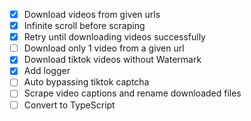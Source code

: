 - [x] Download videos from given urls
- [x] Infinite scroll before scraping
- [x] Retry until downloading videos successfully
- [ ] Download only 1 video from a given url
- [x] Download tiktok videos without Watermark
- [x] Add logger
- [ ] Auto bypassing tiktok captcha
- [ ] Scrape video captions and rename downloaded files
- [ ] Convert to TypeScript